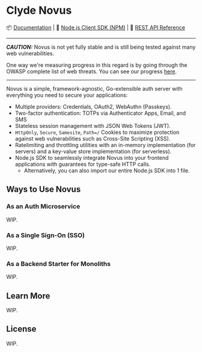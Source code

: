 # Clyde Novus

📦 [Documentation](#) | 🌿 [Node.js Client SDK (NPM)](#) | 📃 [REST API Reference](#)

---

**_CAUTION:_** Novus is not yet fully stable and is still being tested against many web vulnerabilities.

One way we're measuring progress in this regard is by going through the OWASP complete list of web threats. You can see our progress [here](#).

---

Novus is a simple, framework-agnostic, Go-extensible auth server with everything you need to secure your applications:

- Multiple providers: Credentials, OAuth2, WebAuthn (Passkeys).
- Two-factor authentication: TOTPs via Authenticator Apps, Email, and SMS
- Stateless session management with JSON Web Tokens (JWT).
- `HttpOnly`, `Secure`, `Samesite`, `Path=/` Cookies to maximize protection against web vulnerabilities such as Cross-Site Scripting (XSS).
- Ratelimiting and throttling utilities with an in-memory implementation (for servers) and a key-value store implementation (for serverless).
- Node.js SDK to seamlessly integrate Novus into your frontend applications with guarantees for type-safe HTTP calls.
  - Alternatively, you can also import our entire Node.js SDK into 1 file.

## Ways to Use Novus

### As an Auth Microservice

WIP.

### As a Single Sign-On (SSO)

WIP.

### As a Backend Starter for Monoliths

WIP.

## Learn More

WIP.

## License

WIP.
